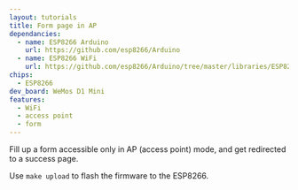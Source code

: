 ```yaml
---
layout: tutorials
title: Form page in AP
dependancies:
  - name: ESP8266 Arduino
    url: https://github.com/esp8266/Arduino
  - name: ESP8266 WiFi
    url: https://github.com/esp8266/Arduino/tree/master/libraries/ESP8266WiFi
chips:
  - ESP8266
dev_board: WeMos D1 Mini
features:
  - WiFi
  - access point
  - form
---
```


Fill up a form accessible only in AP (access point) mode, and get redirected to a success page.

Use `make upload` to flash the firmware to the ESP8266.
